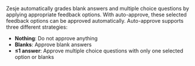 Zesje automatically grades blank answers and multiple choice questions
by applying appropriate feedback options. With auto-approve, these
selected feedback options can be approved automatically. Auto-approve
supports three different strategies:

- **Nothing**: Do not approve anything
- **Blanks**: Approve blank answers
- **≤1 answer**: Approve multiple choice questions with only one selected option or blanks
